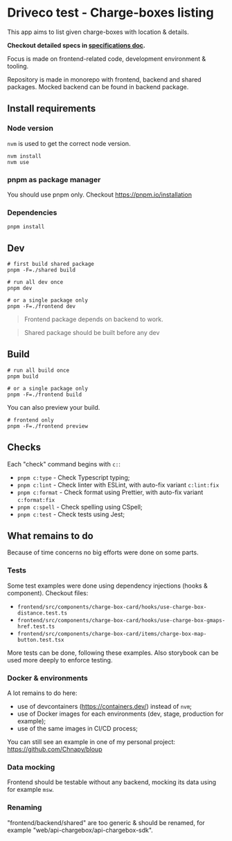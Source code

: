 # Driveco test - Charge-boxes listing

This app aims to list given charge-boxes with location & details.

**Checkout detailed specs in [specifications doc](./docs/specifications.md).**

Focus is made on frontend-related code, development environment & tooling.

Repository is made in monorepo with frontend, backend and shared packages.
Mocked backend can be found in backend package.

## Install requirements

### Node version

`nvm` is used to get the correct node version.

```
nvm install
nvm use
```

### pnpm as package manager

You should use pnpm only.
Checkout https://pnpm.io/installation

### Dependencies

```
pnpm install
```

## Dev

```
# first build shared package
pnpm -F=./shared build

# run all dev once
pnpm dev

# or a single package only
pnpm -F=./frontend dev
```

> Frontend package depends on backend to work.

> Shared package should be built before any dev

## Build

```
# run all build once
pnpm build

# or a single package only
pnpm -F=./frontend build
```

You can also preview your build.

```
# frontend only
pnpm -F=./frontend preview
```

## Checks

Each "check" command begins with `c:`:

- `pnpm c:type` - Check Typescript typing;
- `pnpm c:lint` - Check linter with ESLint, with auto-fix variant `c:lint:fix`
- `pnpm c:format` - Check format using Prettier, with auto-fix variant `c:format:fix`
- `pnpm c:spell` - Check spelling using CSpell;
- `pnpm c:test` - Check tests using Jest;

## What remains to do

Because of time concerns no big efforts were done on some parts.

### Tests

Some test examples were done using dependency injections (hooks & component).
Checkout files:

- `frontend/src/components/charge-box-card/hooks/use-charge-box-distance.test.ts`
- `frontend/src/components/charge-box-card/hooks/use-charge-box-gmaps-href.test.ts`
- `frontend/src/components/charge-box-card/items/charge-box-map-button.test.tsx`

More tests can be done, following these examples.
Also storybook can be used more deeply to enforce testing.

### Docker & environments

A lot remains to do here:

- use of devcontainers (https://containers.dev/) instead of `nvm`;
- use of Docker images for each environments (dev, stage, production for example);
- use of the same images in CI/CD process;

You can still see an example in one of my personal project: https://github.com/Chnapy/bloup

### Data mocking

Frontend should be testable without any backend, mocking its data using for example `msw`.

### Renaming

"frontend/backend/shared" are too generic & should be renamed, for example "web/api-chargebox/api-chargebox-sdk".
